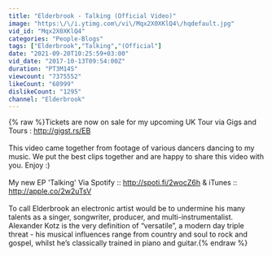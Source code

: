 ```yaml
---
title: "Elderbrook - Talking (Official Video)"
image: "https:\/\/i.ytimg.com\/vi\/Mqx2X0XKlQ4\/hqdefault.jpg"
vid_id: "Mqx2X0XKlQ4"
categories: "People-Blogs"
tags: ["Elderbrook","Talking","(Official"]
date: "2021-09-20T10:25:59+03:00"
vid_date: "2017-10-13T09:54:00Z"
duration: "PT3M14S"
viewcount: "7375552"
likeCount: "68999"
dislikeCount: "1295"
channel: "Elderbrook"
---
```

{% raw %}Tickets are now on sale for my upcoming UK Tour via Gigs and Tours : <a rel="nofollow" target="blank" href="http://gigst.rs/EB">http://gigst.rs/EB</a><br /><br />This video came together from footage of various dancers dancing to my music. We put the best clips together and are happy to share this video with you. Enjoy :) <br /><br />My new EP 'Talking' Via Spotify :: <a rel="nofollow" target="blank" href="http://spoti.fi/2wocZ6h">http://spoti.fi/2wocZ6h</a> &amp; iTunes :: <a rel="nofollow" target="blank" href="http://apple.co/2w2uTsV">http://apple.co/2w2uTsV</a> <br /><br />To call Elderbrook an electronic artist would be to undermine his many talents as a singer, songwriter, producer, and multi-instrumentalist. Alexander Kotz is the very definition of “versatile”, a modern day triple threat - his musical influences range from country and soul to rock and gospel, whilst he’s classically trained in piano and guitar.{% endraw %}
